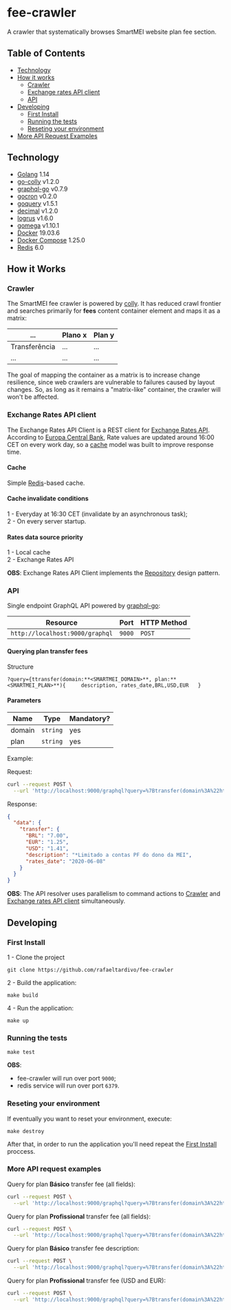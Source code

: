 # fee-crawler
A crawler that systematically browses SmartMEI website plan fee section.

## Table of Contents

- [Technology](#technology)
- [How it works](#how-it-works)
	- [Crawler](#crawler)
	- [Exchange rates API client](#exchange-rates-api-client)
	- [API](#api)
- [Developing](#developing)
    - [First Install](#first-install)
	- [Running the tests](#running-the-tests)
	- [Reseting your environment](#reseting-your-environment)
- [More API Request Examples](#more-api-request-examples)

    

## Technology
- [Golang](https://www.python.org/) 1.14
- [go-colly](http://go-colly.org/docs/) v1.2.0
- [graphql-go](https://github.com/graphql-go/graphql) v0.7.9
- [gocron](https://github.com/go-co-op/gocron) v0.2.0
- [goquery](github.com/PuerkitoBio/goquery) v1.5.1
- [decimal](https://github.com/shopspring/decimal) v1.2.0
- [logrus](github.com/sirupsen/logrus) v1.6.0
- [gomega](github.com/onsi/gomega) v1.10.1
- [Docker](https://www.docker.com/) 19.03.6
- [Docker Compose](https://docs.docker.com/compose/) 1.25.0
- [Redis](https://redislabs.com/) 6.0


## How it Works

### Crawler
The SmartMEI fee crawler is powered by [colly](http://go-colly.org/). It has reduced crawl frontier and searches primarily for  **fees** content container element and maps it as a matrix:


|      ...       | Plano x    | Plan  y |
|----------------|------------|---------|
| Transferência  |    ...     |   ...   |
|      ...       |    ...     |   ...   |



The goal of mapping the container as a matrix is to increase change resilience, since web crawlers are vulnerable to failures caused by layout changes. So, as long as it remains a "matrix-like" container, the crawler will won't be affected.

### Exchange Rates API client
The Exchange Rates API Client is a REST client for [Exchange Rates API](https://exchangeratesapi.io/). According to [Europa Central Bank](https://www.ecb.europa.eu/stats/policy_and_exchange_rates/euro_reference_exchange_rates/html/index.en.html), Rate values are updated around 16:00 CET on every work day, so a [cache](#cache) model was built to improve response time.

#### Cache

Simple [Redis](https://redislabs.com/)-based cache.

#### Cache invalidate conditions

1 - Everyday at 16:30 CET (invalidate by an asynchronous task);  
2 - On every server startup.

#### Rates data source priority
1 - Local cache  
2 - Exchange Rates API

**OBS**: Exchange Rates API Client implements the [Repository](https://martinfowler.com/eaaCatalog/repository.html) design pattern.

### API
Single endpoint GraphQL API powered by [graphql-go](https://github.com/graphql-go/graphql):

|  Resource                        | Port  | HTTP Method |  
|----------------------------------|-------|-------------|  
| `http://localhost:9000/graphql`  | `9000`| `POST`      |

#### Querying plan transfer fees

Structure

`?query={ttransfer(domain:**<SMARTMEI_DOMAIN>**, plan:**<SMARTMEI_PLAN>**){    
  description, rates_date,BRL,USD,EUR  
}`


#### Parameters
| Name    |  Type    | Mandatory?  |
|---------|----------|-------------|
|  domain | `string` |  yes        |
|  plan   | `string` |  yes        |


Example:

Request:

```bash
curl --request POST \
  --url 'http://localhost:9000/graphql?query=%7Btransfer(domain%3A%22https%3A%2F%2Fwww.smartmei.com.br%22%2C%20plan%3A%22B%C3%A1sico%22)%7Bdescription%2C%20rates_date%2CBRL%2CUSD%2CEUR%7D%7D'

```

Response: 
```json
{
  "data": {
    "transfer": {
      "BRL": "7.00",
      "EUR": "1.25",
      "USD": "1.41",
      "description": "*Limitado a contas PF do dono da MEI",
      "rates_date": "2020-06-08"
    }
  }
}
```

**OBS**: The API resolver uses parallelism to command actions to [Crawler](#crawler) and [Exchange rates API client](#exchange-rates-api-client) simultaneously.

## Developing

### First Install
1 - Clone the project
```
git clone https://github.com/rafaeltardivo/fee-crawler  
```
2 - Build the application:  
```
make build
```  
4 - Run the application:  
```  
make up
```  
### Running the tests
```
make test  
```
**OBS**:
 - fee-crawler will run over port `9000`;  
 - redis service will run over port `6379`.

### Reseting your environment
If eventually you want to reset your environment, execute:
```
make destroy
```
After that, in order to run the application you'll need repeat the [First Install](#first-install) proccess.

### More API request examples

Query for plan **Básico** transfer fee (all fields): 

```bash
curl --request POST \
  --url 'http://localhost:9000/graphql?query=%7Btransfer(domain%3A%22https%3A%2F%2Fwww.smartmei.com.br%22%2C%20plan%3A%22B%C3%A1sico%22)%7Bdescription%2C%20rates_date%2CBRL%2CUSD%2CEUR%7D%7D'
```

Query for plan **Profissional** transfer fee (all fields):

```bash
curl --request POST \
  --url 'http://localhost:9000/graphql?query=%7Btransfer(domain%3A%22https%3A%2F%2Fwww.smartmei.com.br%22%2C%20plan%3A%22Profissional%22)%7Bdescription%2C%20rates_date%2CBRL%2CUSD%2CEUR%7D%7D'
```

Query for plan **Básico** transfer fee description:
```bash
curl --request POST \
  --url 'http://localhost:9000/graphql?query=%7Btransfer(domain%3A%22https%3A%2F%2Fwww.smartmei.com.br%22%2C%20plan%3A%22B%C3%A1sico%22)%7Bdescription%2C%7D%7D'
```

Query for plan **Profissional** transfer fee (USD and EUR):

```bash
curl --request POST \
  --url 'http://localhost:9000/graphql?query=%7Btransfer(domain%3A%22https%3A%2F%2Fwww.smartmei.com.br%22%2C%20plan%3A%22Profissional%22)%7BUSD%2CEUR%7D%7D'
```